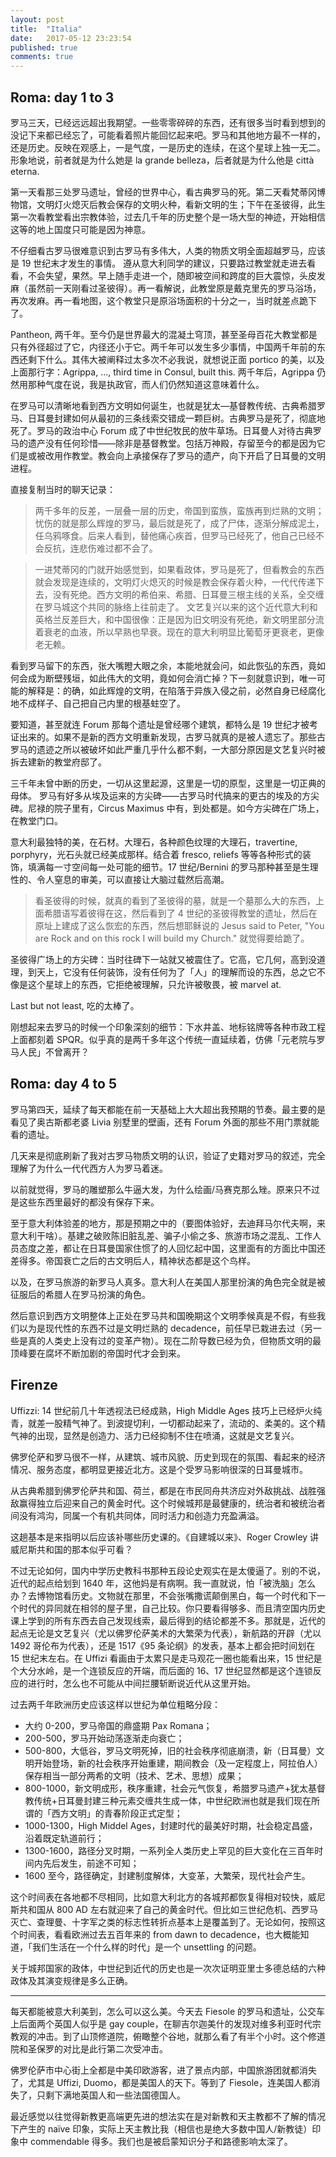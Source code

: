 ```yaml
---
layout: post
title:  "Italia"
date:   2017-05-12 23:23:54
published: true
comments: true
---
```


## Roma: day 1 to 3

罗马三天，已经远远超出我期望。一些零零碎碎的东西，还有很多当时看到想到的没记下来都已经忘了，可能看着照片能回忆起来吧。罗马和其他地方最不一样的，还是历史。反映在观感上，一是气度，一是历史的连续，在这个星球上独一无二。形象地说，前者就是为什么她是 la grande belleza，后者就是为什么他是 città eterna. 

第一天看那三处罗马遗址，曾经的世界中心，看古典罗马的死。第二天看梵蒂冈博物馆，文明灯火熄灭后教会保存的文明火种，看新文明的生；下午在圣彼得，此生第一次看教堂看出宗教体验，过去几千年的历史整个是一场大型的神迹，开始相信这等的地上国度只可能是因为神意。

不仔细看古罗马很难意识到古罗马有多伟大，人类的物质文明全面超越罗马，应该是 19 世纪末才发生的事情。 遵从意大利同学的建议，只要路过教堂就走进去看看，不会失望，果然。早上随手走进一个，随即被空间和跨度的巨大震惊，头皮发麻（虽然前一天刚看过圣彼得）。再一看解说，此教堂原是戴克里先的罗马浴场，再次发麻。再一看地图，这个教堂只是原浴场面积的十分之一，当时就差点跪下了。

Pantheon, 两千年。至今仍是世界最大的混凝土穹顶，甚至圣母百花大教堂都是只有外径超过了它，内径还小于它。两千年可以发生多少事情，中国两千年前的东西还剩下什么。其伟大被阐释过太多次不必我说，就想说正面 portico 的美，以及上面那行字：Agrippa, ..., third time in Consul, built this. 两千年后，Agrippa 仍然用那种气度在说，我是执政官，而人们仍然知道这意味着什么。

在罗马可以清晰地看到西方文明如何诞生，也就是犹太—基督教传统、古典希腊罗马、日耳曼封建如何从最初的三条线索交错成一颗巨树。古典罗马是死了，彻底地死了。罗马的政治中心 Forum 成了中世纪牧民的放牛草场。日耳曼人对待古典罗马的遗产没有任何珍惜——除非是基督教堂。包括万神殿，存留至今的都是因为它们是或被改用作教堂。教会向上承接保存了罗马的遗产，向下开启了日耳曼的文明进程。

直接复制当时的聊天记录：

> 两千多年的反差，一层叠一层的历史，帝国到蛮族，蛮族再到烂熟的文明；忧伤的就是那么辉煌的罗马，最后就是死了，成了尸体，逐渐分解成泥土，任乌鸦啄食。后来人看到，替他痛心疾首，但罗马已经死了，他自己已经不会反抗，连悲伤难过都不会了。

> 一进梵蒂冈的门就开始感觉到，如果看政体，罗马是死了，但看教会的东西就会发现是连续的，文明灯火熄灭的时候是教会保存着火种，一代代传递下去，没有死绝。西方文明的希伯来、希腊、日耳曼三根主线的关系，全交缠在罗马城这个共同的脉络上往前走了。 文艺复兴以来的这个近代意大利和英格兰反差巨大，和中国很像：正是因为旧文明没有死绝，新文明里部分流着衰老的血液，所以早熟也早衰。现在的意大利明显比葡萄牙更衰老，更像老无赖。 

看到罗马留下的东西，张大嘴瞪大眼之余，本能地就会问，如此恢弘的东西，竟如何会成为断壁残垣，如此伟大的文明，竟如何会消亡掉？下一刻就意识到，唯一可能的解释是：的确，如此辉煌的文明，在陷落于异族入侵之前，必然自身已经腐化地不成样子、自己把自己内里的根基蛀空了。

要知道，甚至就连 Forum 那每个遗址是曾经哪个建筑，都特么是 19 世纪才被考证出来的。如果不是新的西方文明重新发现，古罗马就真的是被人遗忘了。那些古罗马的遗迹之所以被破坏如此严重几乎什么都不剩，一大部分原因是文艺复兴时被拆去建新的教堂府邸了。

三千年未曾中断的历史，一切从这里起源，这里是一切的原型，这里是一切正典的母体。 罗马有好多从埃及运来的方尖碑——古罗马时代搞来的更古的埃及的方尖碑。尼禄的院子里有，Circus Maximus 中有，到处都是。如今方尖碑在广场上，在教堂门口。

意大利最独特的美，在石材。大理石，各种颜色纹理的大理石，travertine, porphyry，光石头就已经美成那样。结合着 fresco, reliefs 等等各种形式的装饰，填满每一寸空间每一处可能的细节。17 世纪/Bernini 的罗马那种甚至是生理性的、令人窒息的审美，可以直接让大脑过载然后高潮。

> 看圣彼得的时候，就真的看到了圣彼得的墓，就是一个墓那么大的东西，上面希腊语写着彼得在这，然后看到了 4 世纪的圣彼得教堂的遗址，然后在原址上建成了这么恢宏的东西，然后想耶稣说的 Jesus said to Peter, "You are Rock and on this rock I will build my Church." 就觉得要给跪了。

圣彼得广场上的方尖碑：当时往碑下一站就又被震住了。它高，它几何，高到没道理，到天上，它没有任何装饰，没有任何为了「人」的理解而设的东西，总之它不像是这个星球上的东西，它拒绝被理解，只允许被敬畏，被 marvel at.

Last but not least, 吃的太棒了。

刚想起来去罗马的时候一个印象深刻的细节：下水井盖、地标铭牌等各种市政工程上面都刻着 SPQR。似乎真的是两千多年这个传统一直延续着，仿佛「元老院与罗马人民」不曾离开？

## Roma: day 4 to 5

罗马第四天，延续了每天都能在前一天基础上大大超出我预期的节奏。最主要的是看见了奥古斯都老婆 Livia 别墅里的壁画，还有 Forum 外面的那些不用门票就能看的遗址。

几天来是彻底刷新了我对古罗马物质文明的认识，验证了史籍对罗马的叙述，完全理解了为什么一代代西方人为罗马着迷。

以前就觉得，罗马的雕塑那么牛逼大发，为什么绘画/马赛克那么矬。原来只不过是这些东西里最好的都没有保存下来。

至于意大利体验差的地方，那是预期之中的（要图体验好，去迪拜马尔代夫啊，来意大利干啥）。基建之破败陈旧脏乱差、骗子小偷之多、旅游市场之混乱、工作人员态度之差，都让在日耳曼国家住惯了的人回忆起中国，这里面有的方面比中国还差得多。帝国衰亡之后的古文明后人，精神状态都是这个鸟样。

以及，在罗马旅游的新罗马人真多。意大利人在美国人那里扮演的角色完全就是被征服后的希腊人在罗马扮演的角色。

然后意识到西方文明整体上正处在罗马共和国晚期这个文明季候真是不假，有些我们以为是现代性的东西不过是文明烂熟的 decadence，前任早已栽进去过（另一些是真的人类史上没有过的变革产物）。现在二阶导数已经为负，但物质文明的最顶峰要在腐坏不断加剧的帝国时代才会到来。 ﻿

## Firenze

Uffizzi: 14 世纪前几十年透视法已经成熟，High Middle Ages 技巧上已经炉火纯青，就差一股精气神了。到波提切利，一切都动起来了，流动的、柔美的。这个精气神的出现，显然是创造力、活力已经抑制不住在喷涌，这就是文艺复兴。

佛罗伦萨和罗马很不一样，从建筑、城市风貌、历史到现在的氛围、看起来的经济情况、服务态度，都明显更接近北方。这是个受罗马影响很深的日耳曼城市。

从古典希腊到佛罗伦萨共和国、荷兰，都是在市民同舟共济应对外敌挑战、战胜强敌赢得独立后迎来自己的黄金时代。这个时候城邦是最健康的，统治者和被统治者间没有鸿沟，同属一个有机共同体，同时活力和创造力充盈满溢。

这趟基本是来指明以后应该补哪些历史课的。《自建城以来》、Roger Crowley 讲威尼斯共和国的那本似乎可看？

不过无论如何，国内中学历史教科书那种五段论史观实在是太傻逼了。别的不说，近代的起点给划到 1640 年，这他妈是有病啊。我一直就说，怕「被洗脑」怎么办？去博物馆看历史。文物就在那里，不会张嘴撒谎颠倒黑白，每一个时代和下一个时代的异同就在相邻的屋子里，自己比较。你只要看得够多、而且清空国内历史课上学到的所有东西去自己发现线索，最后得到的结论都差不多。那就是，近代的起点无论是文艺复兴（尤以佛罗伦萨美术的大繁荣为代表），新航路的开辟（尤以 1492 哥伦布为代表），还是 1517《95 条论纲》的发表，基本上都会把时间划在 15 世纪末左右。在 Uffizi 看画由于太累只是走马观花一圈也能看出来，15 世纪是个大分水岭，是一个连锁反应的开端，而后面的 16、17 世纪显然都是这个连锁反应的进行时，怎么也不可能从中间拦腰斩断说近代从这里开始。

过去两千年欧洲历史应该这样以世纪为单位粗略分段：

-   大约 0-200，罗马帝国的鼎盛期 Pax Romana；
-   200-500，罗马开始动荡逐渐走向衰亡；
-   500-800，大低谷，罗马文明死掉，旧的社会秩序彻底崩溃，新（日耳曼）文明开始登场，新的社会秩序开始重建，期间教会（及一定程度上，阿拉伯人）保存相当一部分两希的文明（技术、艺术、思想）成果；
-   800-1000，新文明成形，秩序重建，社会元气恢复，希腊罗马遗产+犹太基督教传统+日耳曼封建三种元素交缠共生成一体，中世纪欧洲也就是我们现在所谓的「西方文明」的青春阶段正式定型；
-   1000-1300，High Middel Ages，封建时代的最美好时期，社会稳定昌盛，沿着既定轨道前行；
-   1300-1600，路径分叉时期，一系列全人类历史上罕见的巨大变化在三百年时间内先后发生，前途不可知；
-   1600 至今，路径确定，封建制度解体，大变革，大繁荣，现代社会产生。

这个时间表在各地都不尽相同，比如意大利北方的各城邦都恢复得相对较快，威尼斯共和国从 800 AD 左右就迎来了自己的黄金时代。但比如三世纪危机、西罗马灭亡、查理曼、十字军之类的标志性转折点基本上是覆盖到了。无论如何，按照这个时间表，看看欧洲过去五百年来的 from dawn to decadence，也大概能知道，「我们生活在一个什么样的时代」是一个 unsettling 的问题。

关于城邦国家的政体，中世纪到近代的历史也是一次次证明亚里士多德总结的六种政体及其演变规律是多么正确。﻿

---

每天都能被意大利美到，怎么可以这么美。今天去 Fiesole 的罗马和遗址，公交车上后面两个英国人似乎是 gay couple，在聊吉尔迦美什的发现对维多利亚时代宗教观的冲击。到了山顶修道院，俯瞰整个谷地，就那么看了有半个小时。这个修道院和圣保罗的对比是此行第二次受冲击。

佛罗伦萨市中心街上全都是中美印欧游客，进了景点内部，中国旅游团就都消失了，尤其是 Uffizi, Duomo，都是美国人的天下。等到了 Fiesole，连美国人都消失了，只剩下满地英国人和一些法国德国人。

最近感觉以往觉得新教更高端更先进的想法实在是对新教和天主教都不了解的情况下产生的 naïve 印象，实际上天主教比我（相信也是绝大多数中国人/新教徒）印象中 commendable 得多。我们也是被启蒙知识分子和路德影响太深了。

